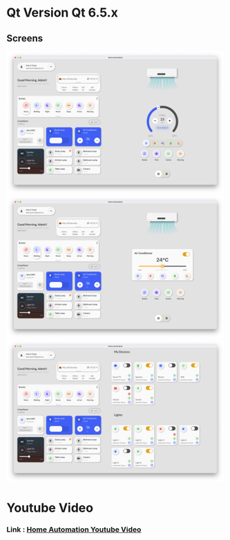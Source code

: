 # Qt Version Qt 6.5.x

## Screens 
![Home Screen ](https://github.com/cppqtdev/QT-Modern-Home-Automation/blob/main/screenshots/Home-Screen.png)
![Home Screen 2 ](https://github.com/cppqtdev/QT-Modern-Home-Automation/blob/main/screenshots/Home-Screen-2.png)
![Home Screen 3 ](https://github.com/cppqtdev/QT-Modern-Home-Automation/blob/main/screenshots/Home-Screen-3.png)

# Youtube Video 
### Link : [Home Automation Youtube Video ](https://www.youtube.com/watch?v=CAEyq1-oNPI&t=12s)

